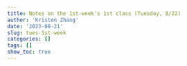 ```yaml
---
title: Notes on the 1st-week's 1st class (Tuesday, 8/22)
author: 'Kristen Zhang'
date: '2023-08-21'
slug: tues-1st-week
categories: []
tags: []
show_toc: true
---
```

